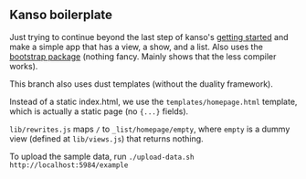 Kanso boilerplate
-----------------

Just trying to continue beyond the last step of kanso's [getting started](http://kan.so/docs/Third-party_modules) and make a simple app that has a view, a show, and a list. Also uses the [bootstrap package](http://kan.so/packages/details/bootstrap) (nothing fancy. Mainly shows that the less compiler works).

This branch also uses dust templates (without the duality framework).

Instead of a static index.html, we use the `templates/homepage.html` template,
which is actually a static page (no `{...}` fields).

`lib/rewrites.js` maps `/` to `_list/homepage/empty`,
where `empty` is a dummy view (defined at `lib/views.js`) that returns nothing.

To upload the sample data, run `./upload-data.sh http://localhost:5984/example`
